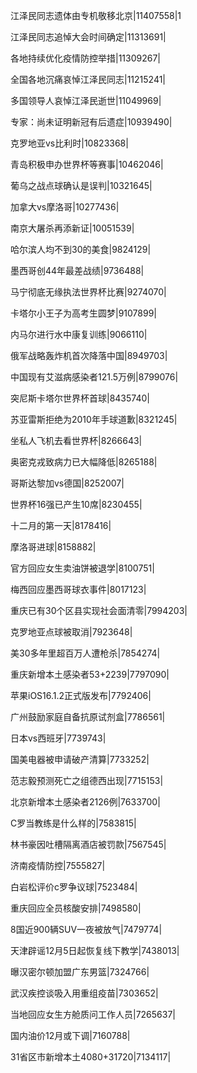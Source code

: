 江泽民同志遗体由专机敬移北京|11407558|1

江泽民同志追悼大会时间确定|11313691|

各地持续优化疫情防控举措|11309267|

全国各地沉痛哀悼江泽民同志|11215241|

多国领导人哀悼江泽民逝世|11049969|

专家：尚未证明新冠有后遗症|10939490|

克罗地亚vs比利时|10823368|

青岛积极申办世界杯等赛事|10462046|

葡乌之战点球确认是误判|10321645|

加拿大vs摩洛哥|10277436|

南京大屠杀再添新证|10051539|

哈尔滨人均不到30的美食|9824129|

墨西哥创44年最差战绩|9736488|

马宁彻底无缘执法世界杯比赛|9274070|

卡塔尔小王子为高考生圆梦|9107899|

内马尔进行水中康复训练|9066110|

俄军战略轰炸机首次降落中国|8949703|

中国现有艾滋病感染者121.5万例|8799076|

突尼斯卡塔尔世界杯首球|8435740|

苏亚雷斯拒绝为2010年手球道歉|8321245|

坐私人飞机去看世界杯|8266643|

奥密克戎致病力已大幅降低|8265188|

哥斯达黎加vs德国|8252007|

世界杯16强已产生10席|8230455|

十二月的第一天|8178416|

摩洛哥进球|8158882|

官方回应女生卖油饼被退学|8100751|

梅西回应墨西哥球衣事件|8017123|

重庆已有30个区县实现社会面清零|7994203|

克罗地亚点球被取消|7923648|

美30多年里超百万人遭枪杀|7854274|

重庆新增本土感染者53+2239|7797090|

苹果iOS16.1.2正式版发布|7792406|

广州鼓励家庭自备抗原试剂盒|7786561|

日本vs西班牙|7739743|

国美电器被申请破产清算|7733252|

范志毅预测死亡之组德西出现|7715153|

北京新增本土感染者2126例|7633700|

C罗当教练是什么样的|7583815|

林书豪因吐槽隔离酒店被罚款|7567545|

济南疫情防控|7555827|

白岩松评价c罗争议球|7523484|

重庆回应全员核酸安排|7498580|

8国近900辆SUV一夜被放气|7479774|

天津辟谣12月5日起恢复线下教学|7438013|

曝汉密尔顿加盟广东男篮|7324766|

武汉疾控谈吸入用重组疫苗|7303652|

当地回应女生方舱质问工作人员|7265637|

国内油价12月或下调|7160788|

31省区市新增本土4080+31720|7134117|

